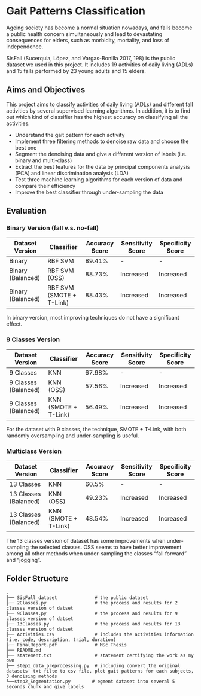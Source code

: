 # Gait Patterns Classification
Ageing society has become a normal situation nowadays, and falls become a public health concern simultaneously and lead to devastating consequences for elders, such as morbidity, mortality, and loss of independence. 

SisFall (Sucerquia, López, and Vargas-Bonilla 2017, 198) is the public dataset we used in this project. It includes 19 activities of daily living (ADLs) and 15 falls performed by 23 young adults and 15 elders.

## Aims and Objectives
This project aims to classify activities of daily living (ADLs) and different fall activities by several supervised learning algorithms. In addition, it is to find out which kind of classifier has the highest accuracy on classifying all the activities.

- Understand the gait pattern for each activity
- Implement three filtering methods to denoise raw data and choose the best one
- Segment the denoising data and give a different version of labels (i.e. binary and multi-class)
- Extract the best features for the data by principal components analysis (PCA) and linear discrimination analysis (LDA)
- Test three machine learning algorithms for each version of data and compare their efficiency
- Improve the best classifier through under-sampling the data


## Evaluation
### Binary Version (fall v.s. no-fall)
| Dataset Version    | Classifier              | Accuracy Score | Sensitivity Score | Specificity Score |
|--------------------|-------------------------|----------------|------------------|-------------------|
| Binary             | RBF SVM                 | 89.41%         | -                | -                 |
| Binary (Balanced)  | RBF SVM (OSS)           | 88.73%      | Increased        | Increased         |
| Binary (Balanced)  | RBF SVM (SMOTE + T-Link)| 88.43%     | Increased        | Increased         |

In binary version, most improving techniques do not have a significant effect.

### 9 Classes Version
| Dataset Version    | Classifier              | Accuracy Score | Sensitivity Score | Specificity Score |
|--------------------|-------------------------|----------------|------------------|-------------------|
| 9 Classes          | KNN                     | 67.98%         | -                | -                 |
| 9 Classes (Balanced) | KNN (OSS)             | 57.56%      | Increased        | Increased         |
| 9 Classes (Balanced) | KNN (SMOTE + T-Link)  | 56.49%      | Increased        | Increased         |

For the dataset with 9 classes, the technique, SMOTE + T-Link, with both randomly oversampling and under-sampling is useful.

### Multiclass Version
| Dataset Version    | Classifier              | Accuracy Score | Sensitivity Score | Specificity Score |
|--------------------|-------------------------|----------------|------------------|-------------------|
| 13 Classes         | KNN                     | 60.5%          | -                | -                 |
| 13 Classes (Balanced) | KNN (OSS)            | 49.23%      | Increased        | Increased         |
| 13 Classes (Balanced) | KNN (SMOTE + T-Link) | 48.54%      | Increased        | Increased         |

The 13 classes version of dataset has some improvements when under-sampling the selected classes. OSS seems to have better improvement among all other methods when under-sampling the classes “fall forward” and “jogging”.


## Folder Structure
```
.
├── SisFall_dataset              # the public dataset
├── 2Classes.py                  # the process and results for 2 classes version of datset
├── 9Classes.py                  # the process and results for 9 classes version of datset
├── 13Classes.py                 # the process and results for 13 classes version of datset
├── Activities.csv               # includes the activities information (i.e. code, description, trial, duration)
├── FinalReport.pdf              # MSc Thesis
├── README.md               
├── statement.txt                # statement certifying the work as my own
├── step1_data_preprocessing.py  # including convert the original datasets' txt filte to csv file, plot gait patterns for each subjects, 3 denoising methods
└──step2_Segmentation.py        # egment dataset into several 5 seconds chunk and give labels
```
